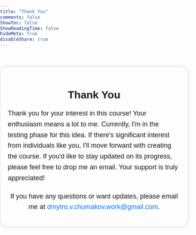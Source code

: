 ```yaml
---
title: "Thank You"
comments: false
ShowToc: false
ShowReadingTime: false
hideMeta: true
disableShare: true
---
```


<div class="container">
        <h1>Thank You</h1>
        <p>Thank you for your interest in this course! Your enthusiasm means a lot to me. Currently, I'm in the testing phase for this idea. If there's significant interest from individuals like you, I'll move forward with creating the course. If you'd like to stay updated on its progress, please feel free to drop me an email. Your support is truly appreciated!</p>
        <div class="email">
            <p>If you have any questions or want updates, please email me at <a href="mailto:dmytro.v.chumakov.work@gmail.com">dmytro.v.chumakov.work@gmail.com</a>.</p>
        </div>
</div>

<style>
        body {
            font-family: Arial, sans-serif;
            margin: 0;
            padding: 0;
            transition: background-color 0.3s, color 0.3s;
        }
        .container {
            max-width: 600px;
            margin: 50px auto;
            padding: 20px;
            border: 1px solid #ddd;
            border-radius: 20px;
            box-shadow: 0 0 10px rgba(0,0,0,0.1);
        }
        h1 {
            text-align: center;
        }
        p {
            font-size: 18px;
            line-height: 1.6;
        }
        .email {
            text-align: center;
            margin-top: 20px;
        }
        .email a {
            color: #007bff;
            text-decoration: none;
        }
        /* Light mode */
        body.light-mode {
            background-color: #f4f4f4;
            color: #333;
        }
        /* Dark mode */
        body.dark-mode {
            background-color: #333;
            color: #f4f4f4;
        }
</style>